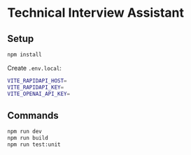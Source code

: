 # Technical Interview Assistant

## Setup

```sh
npm install
```

Create `.env.local`:

```sh
VITE_RAPIDAPI_HOST=
VITE_RAPIDAPI_KEY=
VITE_OPENAI_API_KEY=

```

## Commands

```sh
npm run dev
npm run build
npm run test:unit
```
